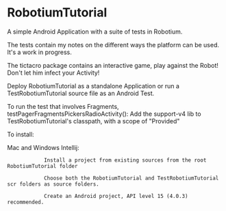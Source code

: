 RobotiumTutorial
================

A simple Android Application with a suite of tests in Robotium.

The tests contain my notes on the different ways the platform can be used.  It's a work in progress.

The tictacro package contains an interactive game, play against the Robot! Don't let him infect your Activity!

Deploy RobotiumTutorial as a standalone Application or run a TestRobotiumTutorial source file as an Android Test.

To run the test that involves Fragments, testPagerFragmentsPickersRadioActivity():
Add the support-v4 lib to TestRobotiumTutorial's classpath, with a scope of "Provided"



To install:

Mac and Windows Intellij:

                Install a project from existing sources from the root RobotiumTutorial folder

                Choose both the RobotiumTutorial and TestRobotiumTutorial scr folders as source folders.

                Create an Android project, API level 15 (4.0.3) recommended.

